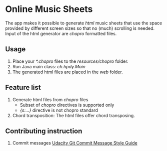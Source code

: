 # Online Music Sheets
The app makes it possible to generate _html_ music sheets that use the space provided by different screen sizes 
so that no (much) scrolling is needed. Input of the html generator are _chopro_ formatted files.

## Usage
1. Place your _*.chopro_ files to the _resources/chopro_ folder.
2. Run Java main class: _ch.hpdy.Main_ 
3. The generated html files are placed in the _web_ folder.

## Feature list
1. Generate html files from _chopro_ files
   - Subset of _chopro_ directives is supported only
   - _{s:...}_ directive is not chopro standard
2. Chord transposition: The html files offer chord transposing.
 
## Contributing instruction
1. Commit messages [Udacity Git Commit Message Style Guide](https://udacity.github.io/git-styleguide/)
 
   

